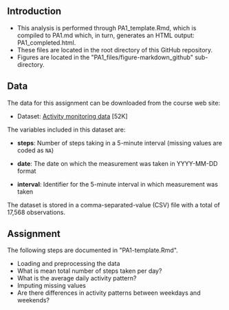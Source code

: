 ## Introduction

* This analysis is performed through PA1_template.Rmd, which is compiled to PA1.md which, in turn, generates an HTML output: PA1_completed.html. 
* These files are located in the root directory of this GitHub repository.
* Figures are located in the "PA1_files/figure-markdown_github" sub-directory.

## Data

The data for this assignment can be downloaded from the course web
site:

* Dataset: [Activity monitoring data](https://d396qusza40orc.cloudfront.net/repdata%2Fdata%2Factivity.zip) [52K]

The variables included in this dataset are:

* **steps**: Number of steps taking in a 5-minute interval (missing values are coded as `NA`)

* **date**: The date on which the measurement was taken in YYYY-MM-DD format

* **interval**: Identifier for the 5-minute interval in which measurement was taken

The dataset is stored in a comma-separated-value (CSV) file with a total of 17,568 observations.


## Assignment

The following steps are documented in "PA1-template.Rmd".

* Loading and preprocessing the data
* What is mean total number of steps taken per day?
* What is the average daily activity pattern?
* Imputing missing values
* Are there differences in activity patterns between weekdays and weekends?
